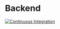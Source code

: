# Backend

[![Continuous Integration](https://github.com/igormcsouza/higgs/actions/workflows/integration.yml/badge.svg)](https://github.com/igormcsouza/higgs/actions/workflows/integration.yml)
